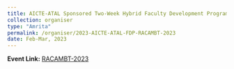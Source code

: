 ```yaml
---
title: AICTE-ATAL Sponsored Two-Week Hybrid Faculty Development Program
collection: organiser
type: "Amrita"
permalink: /organiser/2023-AICTE-ATAL-FDP-RACAMBT-2023
date: Feb-Mar, 2023
---
```



**Event Link:** [RACAMBT-2023](https://www.amrita.edu/events/racambt/)
